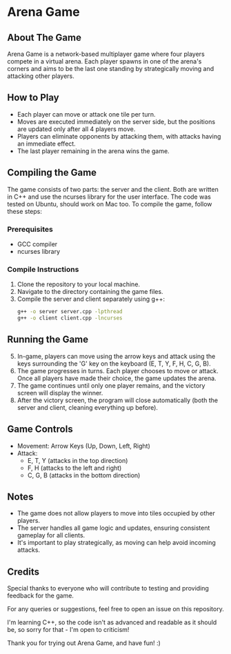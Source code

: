 # Arena Game

## About The Game
Arena Game is a network-based multiplayer game where four players compete in a virtual arena. Each player spawns in one of the arena's corners and aims to be the last one standing by strategically moving and attacking other players.

## How to Play
- Each player can move or attack one tile per turn.
- Moves are executed immediately on the server side, but the positions are updated only after all 4 players move.
- Players can eliminate opponents by attacking them, with attacks having an immediate effect.
- The last player remaining in the arena wins the game.

## Compiling the Game
The game consists of two parts: the server and the client. Both are written in C++ and use the ncurses library for the user interface. The code was tested on Ubuntu, should work on Mac too. To compile the game, follow these steps:

### Prerequisites
- GCC compiler
- ncurses library

### Compile Instructions
1. Clone the repository to your local machine.
2. Navigate to the directory containing the game files.
3. Compile the server and client separately using g++:
   ```bash
   g++ -o server server.cpp -lpthread
   g++ -o client client.cpp -lncurses
   ```
## Running the Game

5. In-game, players can move using the arrow keys and attack using the keys surrounding the 'G' key on the keyboard (E, T, Y, F, H, C, G, B). 
6. The game progresses in turns. Each player chooses to move or attack. Once all players have made their choice, the game updates the arena.
7. The game continues until only one player remains, and the victory screen will display the winner.
8. After the victory screen, the program will close automatically (both the server and client, cleaning everything up before).

## Game Controls

- Movement: Arrow Keys (Up, Down, Left, Right)
- Attack: 
  - E, T, Y (attacks in the top direction)
  - F, H (attacks to the left and right)
  - C, G, B (attacks in the bottom direction)

## Notes

- The game does not allow players to move into tiles occupied by other players.
- The server handles all game logic and updates, ensuring consistent gameplay for all clients.
- It's important to play strategically, as moving can help avoid incoming attacks.

## Credits

Special thanks to everyone who will contribute to testing and providing feedback for the game.

For any queries or suggestions, feel free to open an issue on this repository.

I'm learning C++, so the code isn't as advanced and readable as it should be, so sorry for that - I'm open to criticism!

Thank you for trying out Arena Game, and have fun! :)

